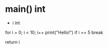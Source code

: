 # main() int
  - i int

  for i = 0; i < 10; i++
    print("Hello!")
    if i == 5
      break

  return  i
